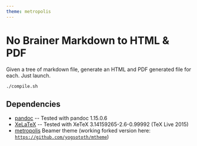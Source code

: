 ```yaml
---
theme: metropolis
---
```

# No Brainer Markdown to HTML & PDF

Given a tree of markdown file, generate an HTML and PDF generated file for each.
Just launch.

~~~
./compile.sh
~~~

## Dependencies

- [pandoc](http://pandoc.org) -- Tested with pandoc 1.15.0.6
- [XeLaTeX](http://xelatex.org) -- Tested with XeTeX 3.14159265-2.6-0.99992 (TeX Live 2015)
- [metropolis](https://github.com/matze/mtheme)
  Beamer theme (working forked version here:
  [`https://github.com/yogsototh/mtheme`](https://github.com/yogsototh/mtheme))
